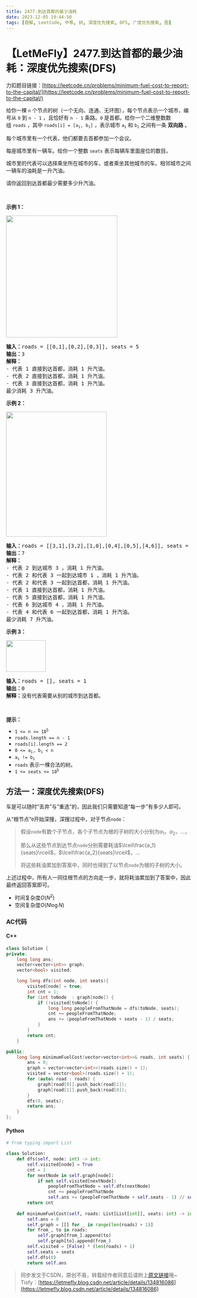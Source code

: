 ```yaml
---
title: 2477.到达首都的最少油耗
date: 2023-12-05 19:44:50
tags: [题解, LeetCode, 中等, 树, 深度优先搜索, DFS, 广度优先搜索, 图]
---
```


# 【LetMeFly】2477.到达首都的最少油耗：深度优先搜索(DFS)

力扣题目链接：[https://leetcode.cn/problems/minimum-fuel-cost-to-report-to-the-capital/](https://leetcode.cn/problems/minimum-fuel-cost-to-report-to-the-capital/)

<p>给你一棵 <code>n</code>&nbsp;个节点的树（一个无向、连通、无环图），每个节点表示一个城市，编号从&nbsp;<code>0</code>&nbsp;到&nbsp;<code>n - 1</code>&nbsp;，且恰好有&nbsp;<code>n - 1</code>&nbsp;条路。<code>0</code>&nbsp;是首都。给你一个二维整数数组&nbsp;<code>roads</code>&nbsp;，其中&nbsp;<code>roads[i] = [a<sub>i</sub>, b<sub>i</sub>]</code>&nbsp;，表示城市&nbsp;<code>a<sub>i</sub></code> 和&nbsp;<code>b<sub>i</sub></code>&nbsp;之间有一条&nbsp;<strong>双向路</strong>&nbsp;。</p>

<p>每个城市里有一个代表，他们都要去首都参加一个会议。</p>

<p>每座城市里有一辆车。给你一个整数&nbsp;<code>seats</code>&nbsp;表示每辆车里面座位的数目。</p>

<p>城市里的代表可以选择乘坐所在城市的车，或者乘坐其他城市的车。相邻城市之间一辆车的油耗是一升汽油。</p>

<p>请你返回到达首都最少需要多少升汽油。</p>

<p>&nbsp;</p>

<p><strong>示例 1：</strong></p>

<p><img alt="" src="https://assets.leetcode.com/uploads/2022/09/22/a4c380025e3ff0c379525e96a7d63a3.png" style="width: 303px; height: 332px;"></p>

<pre><b>输入：</b>roads = [[0,1],[0,2],[0,3]], seats = 5
<b>输出：</b>3
<b>解释：</b>
- 代表 1 直接到达首都，消耗 1 升汽油。
- 代表 2 直接到达首都，消耗 1 升汽油。
- 代表 3 直接到达首都，消耗 1 升汽油。
最少消耗 3 升汽油。
</pre>

<p><strong>示例 2：</strong></p>

<p><img alt="" src="https://assets.leetcode.com/uploads/2022/11/16/2.png" style="width: 274px; height: 340px;"></p>

<pre><b>输入：</b>roads = [[3,1],[3,2],[1,0],[0,4],[0,5],[4,6]], seats = 2
<b>输出：</b>7
<b>解释：</b>
- 代表 2 到达城市 3 ，消耗 1 升汽油。
- 代表 2 和代表 3 一起到达城市 1 ，消耗 1 升汽油。
- 代表 2 和代表 3 一起到达首都，消耗 1 升汽油。
- 代表 1 直接到达首都，消耗 1 升汽油。
- 代表 5 直接到达首都，消耗 1 升汽油。
- 代表 6 到达城市 4 ，消耗 1 升汽油。
- 代表 4 和代表 6 一起到达首都，消耗 1 升汽油。
最少消耗 7 升汽油。
</pre>

<p><strong>示例 3：</strong></p>

<p><img alt="" src="https://assets.leetcode.com/uploads/2022/09/27/efcf7f7be6830b8763639cfd01b690a.png" style="width: 108px; height: 86px;"></p>

<pre><b>输入：</b>roads = [], seats = 1
<b>输出：</b>0
<b>解释：</b>没有代表需要从别的城市到达首都。
</pre>

<p>&nbsp;</p>

<p><strong>提示：</strong></p>

<ul>
	<li><code>1 &lt;= n &lt;= 10<sup>5</sup></code></li>
	<li><code>roads.length == n - 1</code></li>
	<li><code>roads[i].length == 2</code></li>
	<li><code>0 &lt;= a<sub>i</sub>, b<sub>i</sub> &lt; n</code></li>
	<li><code>a<sub>i</sub> != b<sub>i</sub></code></li>
	<li><code>roads</code>&nbsp;表示一棵合法的树。</li>
	<li><code>1 &lt;= seats &lt;= 10<sup>5</sup></code></li>
</ul>


    
## 方法一：深度优先搜索(DFS)

车是可以随时“丢弃”与“重选”的，因此我们只需要知道“每一步”有多少人即可。

从“根节点”```0```开始深搜，深搜过程中，对于节点```node```：

> 假设```node```有数个子节点，各个子节点为根的子树的大小分别为$a_1$，$a_2$，...，
>
> 那么从这些节点到达节点```node```分别需要耗油$\lceil\frac{a_1}{seats}\rceil$，$\lceil\frac{a_2}{seats}\rceil$，...
>
> 将这些耗油累加到答案中，同时也得到了以节点```node```为根的子树的大小。

上述过程中，所有人一同往根节点的方向走一步，就将耗油累加到了答案中，因此最终返回答案即可。

+ 时间复杂度$O(N^2)$
+ 空间复杂度$O(N\log N)$

### AC代码

#### C++

```cpp
class Solution {
private:
    long long ans;
    vector<vector<int>> graph;
    vector<bool> visited;

    long long dfs(int node, int seats){
        visited[node] = true;
        int cnt = 1;
        for (int toNode  : graph[node]) {
            if (!visited[toNode]) {
                long long peopleFromThatNode = dfs(toNode, seats);
                cnt += peopleFromThatNode;
                ans += (peopleFromThatNode + seats - 1) / seats;
            }
        }
        return cnt;
    }

public:
    long long minimumFuelCost(vector<vector<int>>& roads, int seats) {
        ans = 0;
        graph = vector<vector<int>>(roads.size() + 1);
        visited = vector<bool>(roads.size() + 1);
        for (auto& road : roads) {
            graph[road[0]].push_back(road[1]);
            graph[road[1]].push_back(road[0]);
        }
        dfs(0, seats);
        return ans;
    }
};
```

#### Python

```python
# from typing import List

class Solution:
    def dfs(self, node: int) -> int:
        self.visited[node] = True
        cnt = 1
        for nextNode in self.graph[node]:
            if not self.visited[nextNode]:
                peopleFromThatNode = self.dfs(nextNode)
                cnt += peopleFromThatNode
                self.ans += (peopleFromThatNode + self.seats - 1) // self.seats
        return cnt
    
    def minimumFuelCost(self, roads: List[List[int]], seats: int) -> int:
        self.ans = 0
        self.graph = [[] for _ in range(len(roads) + 1)]
        for from_, to in roads:
            self.graph[from_].append(to)
            self.graph[to].append(from_)
        self.visited = [False] * (len(roads) + 1)
        self.seats = seats
        self.dfs(0)
        return self.ans
```

> 同步发文于CSDN，原创不易，转载经作者同意后请附上[原文链接](https://blog.tisfy.eu.org/2023/12/05/LeetCode%202477.%E5%88%B0%E8%BE%BE%E9%A6%96%E9%83%BD%E7%9A%84%E6%9C%80%E5%B0%91%E6%B2%B9%E8%80%97/)哦~
> Tisfy：[https://letmefly.blog.csdn.net/article/details/134816086](https://letmefly.blog.csdn.net/article/details/134816086)
